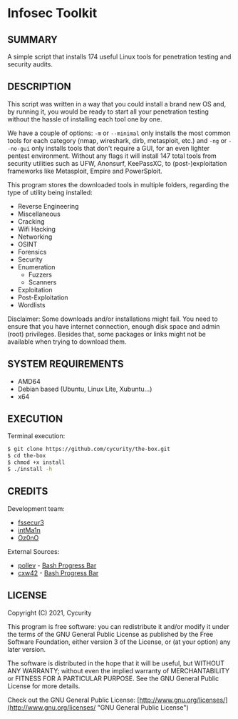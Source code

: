 # Infosec Toolkit

## SUMMARY

A simple script that installs 174 useful Linux tools for penetration testing and security audits.

## DESCRIPTION

This script was written in a way that you could install a brand new OS and, by running it, you would be ready to start all your penetration testing without the hassle of installing each tool one by one.

We have a couple of options: `-m` or `--minimal` only installs the most common tools for each category (nmap, wireshark, dirb, metasploit, etc.) and `-ng` or `--no-gui` only installs tools that don't require a GUI, for an even lighter pentest environment. Without any flags it will install 147 total tools from security utilities such as UFW, Anonsurf, KeePassXC, to (post-)exploitation frameworks like Metasploit, Empire and PowerSploit.

This program stores the downloaded tools in multiple folders, regarding the type of utility being installed:

- Reverse Engineering
- Miscellaneous
- Cracking
- Wifi Hacking
- Networking
- OSINT
- Forensics
- Security
- Enumeration
  - Fuzzers
  - Scanners
- Exploitation
- Post-Exploitation
- Wordlists

Disclaimer: Some downloads and/or installations might fail. You need to ensure that you have internet connection, enough disk space and admin (root) privileges. Besides that, some packages or links might not be available when trying to download them.

## SYSTEM REQUIREMENTS

- AMD64
- Debian based (Ubuntu, Linux Lite, Xubuntu...)
- x64

## EXECUTION

Terminal execution:

```bash
$ git clone https://github.com/cycurity/the-box.git
$ cd the-box
$ chmod +x install
$ ./install -h
```

## CREDITS

Development team:

- [fssecur3](https://github.com/fssecur3 "fssecur3's Github Profile")
- [intMa1n](https://github.com/Bernardo15Sousa "intMa1n's Github Profile")
- [Oz0nO](https://github.com/Oz0nO "Oz0nO's Github Profile")

External Sources:

- [pollev](https://github.com/pollev "polev's GitHub Profile") - [Bash Progress Bar](https://github.com/pollev/bash_progress_bar)
- [cxw42](https://github.com/cxw42 "cxw42's GitHub Profile") - [Bash Progress Bar](https://github.com/pollev/bash_progress_bar)

## LICENSE

Copyright (C) 2021, Cycurity

This program is free software: you can redistribute it and/or modify it under the terms of the GNU General Public License as published by the Free Software Foundation, either version 3 of the License, or (at your option) any later version.

The software is distributed in the hope that it will be useful, but WITHOUT ANY WARRANTY; without even the implied warranty of MERCHANTABILITY or FITNESS FOR A PARTICULAR PURPOSE. See the GNU General Public License for more details.

Check out the GNU General Public License: [http://www.gnu.org/licenses/](http://www.gnu.org/licenses/ "GNU General Public License")

